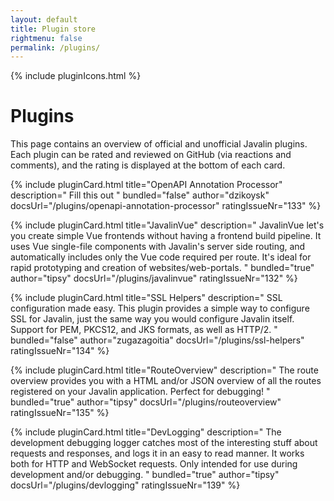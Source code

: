 ```yaml
---
layout: default
title: Plugin store
rightmenu: false
permalink: /plugins/
---
```


{% include pluginIcons.html %}

<h1 class="no-margin-top">Plugins</h1>
This page contains an overview of official and unofficial Javalin plugins.
Each plugin can be rated and reviewed on GitHub (via reactions and comments),
and the rating is displayed at the bottom of each card.

{% include pluginCard.html
    title="OpenAPI Annotation Processor"
    description="
        Fill this out
    "
    bundled="false"
    author="dzikoysk"
    docsUrl="/plugins/openapi-annotation-processor"
    ratingIssueNr="133"
%}

{% include pluginCard.html
    title="JavalinVue"
    description="
        JavalinVue let's you create simple Vue frontends without having a frontend build pipeline.
        It uses Vue single-file components with Javalin's server side routing,
        and automatically includes only the Vue code required per route.
        It's ideal for rapid prototyping and creation of websites/web-portals.
    "
    bundled="true"
    author="tipsy"
    docsUrl="/plugins/javalinvue"
    ratingIssueNr="132"
%}

{% include pluginCard.html
    title="SSL Helpers"
    description="
        SSL configuration made easy. This plugin provides a simple way to configure SSL for Javalin, just the same way you would configure Javalin itself. Support for PEM, PKCS12, and JKS formats, as well as HTTP/2.
    "
    bundled="false"
    author="zugazagoitia"
    docsUrl="/plugins/ssl-helpers"
    ratingIssueNr="134"
%}

{% include pluginCard.html
    title="RouteOverview"
    description="
        The route overview provides you with a HTML and/or JSON overview of all the routes
        registered on your Javalin application. Perfect for debugging!
    "
    bundled="true"
    author="tipsy"
    docsUrl="/plugins/routeoverview"
    ratingIssueNr="135"
%}

{% include pluginCard.html
    title="DevLogging"
    description="
        The development debugging logger catches most of the interesting stuff about requests
        and responses, and logs it in an easy to read manner. It works both for
        HTTP and WebSocket requests. Only intended for use during development and/or debugging.
    "
    bundled="true"
    author="tipsy"
    docsUrl="/plugins/devlogging"
    ratingIssueNr="139"
%}
